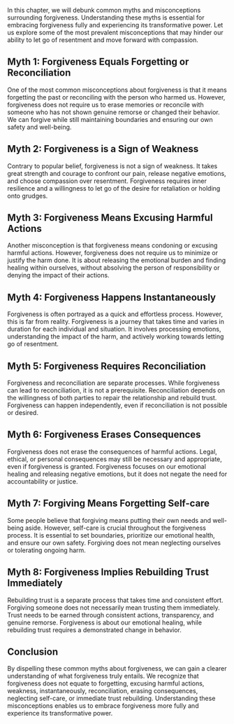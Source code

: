 
In this chapter, we will debunk common myths and misconceptions surrounding forgiveness. Understanding these myths is essential for embracing forgiveness fully and experiencing its transformative power. Let us explore some of the most prevalent misconceptions that may hinder our ability to let go of resentment and move forward with compassion.

Myth 1: Forgiveness Equals Forgetting or Reconciliation
-------------------------------------------------------

One of the most common misconceptions about forgiveness is that it means forgetting the past or reconciling with the person who harmed us. However, forgiveness does not require us to erase memories or reconcile with someone who has not shown genuine remorse or changed their behavior. We can forgive while still maintaining boundaries and ensuring our own safety and well-being.

Myth 2: Forgiveness is a Sign of Weakness
-----------------------------------------

Contrary to popular belief, forgiveness is not a sign of weakness. It takes great strength and courage to confront our pain, release negative emotions, and choose compassion over resentment. Forgiveness requires inner resilience and a willingness to let go of the desire for retaliation or holding onto grudges.

Myth 3: Forgiveness Means Excusing Harmful Actions
--------------------------------------------------

Another misconception is that forgiveness means condoning or excusing harmful actions. However, forgiveness does not require us to minimize or justify the harm done. It is about releasing the emotional burden and finding healing within ourselves, without absolving the person of responsibility or denying the impact of their actions.

Myth 4: Forgiveness Happens Instantaneously
-------------------------------------------

Forgiveness is often portrayed as a quick and effortless process. However, this is far from reality. Forgiveness is a journey that takes time and varies in duration for each individual and situation. It involves processing emotions, understanding the impact of the harm, and actively working towards letting go of resentment.

Myth 5: Forgiveness Requires Reconciliation
-------------------------------------------

Forgiveness and reconciliation are separate processes. While forgiveness can lead to reconciliation, it is not a prerequisite. Reconciliation depends on the willingness of both parties to repair the relationship and rebuild trust. Forgiveness can happen independently, even if reconciliation is not possible or desired.

Myth 6: Forgiveness Erases Consequences
---------------------------------------

Forgiveness does not erase the consequences of harmful actions. Legal, ethical, or personal consequences may still be necessary and appropriate, even if forgiveness is granted. Forgiveness focuses on our emotional healing and releasing negative emotions, but it does not negate the need for accountability or justice.

Myth 7: Forgiving Means Forgetting Self-care
--------------------------------------------

Some people believe that forgiving means putting their own needs and well-being aside. However, self-care is crucial throughout the forgiveness process. It is essential to set boundaries, prioritize our emotional health, and ensure our own safety. Forgiving does not mean neglecting ourselves or tolerating ongoing harm.

Myth 8: Forgiveness Implies Rebuilding Trust Immediately
--------------------------------------------------------

Rebuilding trust is a separate process that takes time and consistent effort. Forgiving someone does not necessarily mean trusting them immediately. Trust needs to be earned through consistent actions, transparency, and genuine remorse. Forgiveness is about our emotional healing, while rebuilding trust requires a demonstrated change in behavior.

Conclusion
----------

By dispelling these common myths about forgiveness, we can gain a clearer understanding of what forgiveness truly entails. We recognize that forgiveness does not equate to forgetting, excusing harmful actions, weakness, instantaneously, reconciliation, erasing consequences, neglecting self-care, or immediate trust rebuilding. Understanding these misconceptions enables us to embrace forgiveness more fully and experience its transformative power.
